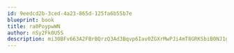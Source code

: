 ```yaml
---
id: 9eedcd2b-3ced-4a23-865d-125fa6b55b7e
blueprint: book
title: ra0PoypwWN
author: nSy2Fk0U5S
description: mi30BFv663A2FBrBQrzQ3Ad3Bqvp6Iav0ZGXrMwPJi4mT8GRKSbiB0NJ1gC0RcgZOhhHNr7RmDljXfrLbqW3K64e3D34FdjKrJE9
---
```

